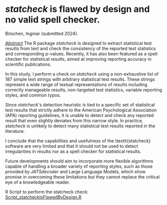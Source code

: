 *statcheck* is flawed by design and no valid spell checker.
==================================
Böschen, Ingmar (submitted 2024).

<ins>*Abstract*</ins>
The R package *statcheck* is designed to extract statistical test results from text and check the consistency of the reported test statistics and corresponding p-values. 
Recently, it has also been featured as a spell checker for statistical results, aimed at improving reporting accuracy in scientific publications. 

In this study, I perform a check on *statcheck* using a non-exhaustive list of 187 simple text strings with arbitrary statistical test results. These strings represent a wide range of textual representations of results including correctly manageable results, non-targeted test statistics, variable reporting styles, and common typos.

Since *statcheck*'s detection heuristic is tied to a specific set of statistical test results that strictly adhere to the American Psychological Association (APA) reporting guidelines, it is unable to detect and check any reported result that even slightly deviates from this narrow style. 
In practice, *statcheck* is unlikely to detect many statistical test results reported in the literature. 

I conclude that the capabilities and usefulness of the \textit{statcheck} software are very limited and that it should not be used to detect irregularities in results nor as a spell checker for statistical results. 

Future developments should aim to incorporate more flexible algorithms capable of handling a broader variety of reporting styles, such as those provided by *JATSdecoder* and Large Language Models, which show promise in overcoming these limitations but they cannot replace the critical eye of a knowledgeable reader. 

R Script to perform the statcheck check: [Script_statcheckIsFlawedByDesign.R](https://github.com/ingmarboeschen/JATSdecoderEvaluation/blob/main/Check_statcheck/Script_statcheckIsFlawedByDesign.R)
